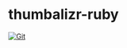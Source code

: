 # thumbalizr-ruby

[![Git](https://app.soluble.cloud/api/v1/public/badges/47fcc242-35bc-47e8-9e8c-3891fb292978.svg?orgId=234270307752)](https://app.soluble.cloud/repos/details/github.com/juliensobrier/thumbalizr-ruby?orgId=234270307752)  

